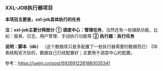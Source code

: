 ### XXL-JOB执行器项目
**本项目主要是，xxl-job具体执行的任务**


**注：xxl-job主要分两部分**
**① 调度中心：管理任务**，当然还有一些辅助功能，比如：报表、日志、用户管理、手动执行功能等
**② 执行器：执行任务**


**说明：脚本（db）**
（这个数据库只是多配置了一些执行器需要的数据而已）
DB表结构官方给的，数据自己已经配置好；主要用于调度中心的配置。


参考：https://juejin.cn/post/6926912281880035341
